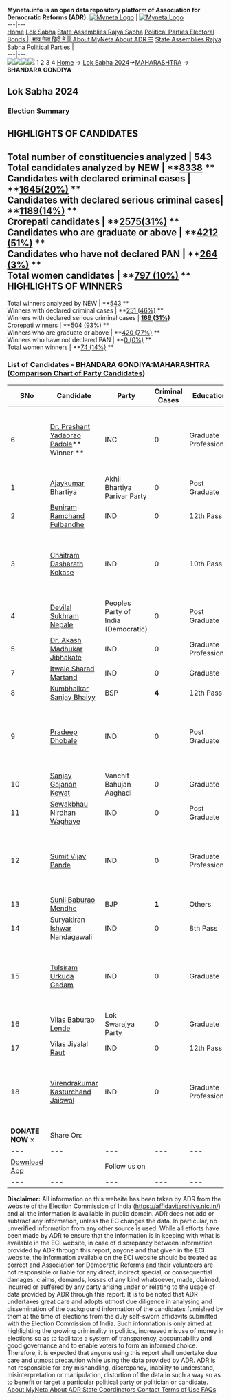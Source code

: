 **Myneta.info is an open data repository platform of Association for Democratic Reforms (ADR).**
[![Myneta Logo](https://www.myneta.info/lib/img/myneta-logo.png)](https://www.myneta.info/) | [![Myneta Logo](https://www.myneta.info/lib/img/adr-logo.png)](https://adrindia.org)  
---|---  
[Home](https://www.myneta.info/) [Lok Sabha](https://www.myneta.info/#ls "Lok Sabha") [ State Assemblies ](https://www.myneta.info/#sa "State Assemblies") [Rajya Sabha](https://www.myneta.info/#rs "Rajya Sabha") [Political Parties ](https://www.myneta.info/party "Political Parties") [ Electoral Bonds ](https://www.myneta.info/electoral_bonds "Electoral Bonds") [ || माय नेता हिंदी में || ](https://translate.google.co.in/translate?prev=hp&hl=en&js=y&u=www.myneta.info&sl=en&tl=hi&history_state0=) [ About MyNeta ](https://adrindia.org/content/about-myneta) [ About ADR ](https://adrindia.org/about-adr/who-we-are) [☰](javascript:void\(0\))
[ State Assemblies ](https://www.myneta.info/#sa "State Assemblies") [ Rajya Sabha ](https://www.myneta.info/#rs "Rajya Sabha") [ Political Parties ](https://www.myneta.info/party "Political Parties")
|   
---|---  
![](https://www.myneta.info/lib/img/banner/banner-1.png)![](https://www.myneta.info/lib/img/banner/banner-2.png)![](https://www.myneta.info/lib/img/banner/banner-3.png)![](https://www.myneta.info/lib/img/banner/banner-4.png)
1  2  3  4 
[Home](https://www.myneta.info/) → [Lok Sabha 2024](https://www.myneta.info/LokSabha2024/)→[MAHARASHTRA](https://www.myneta.info/LokSabha2024/index.php?action=show_constituencies&state_id=21) → **BHANDARA GONDIYA**
### 
## Lok Sabha 2024
###  Election Summary 
HIGHLIGHTS OF CANDIDATES  
---  
Total number of constituencies analyzed |  543   
Total candidates analyzed by NEW | **[8338](https://www.myneta.info/LokSabha2024/index.php?action=summary&subAction=candidates_analyzed&sort=candidate#summary) **  
Candidates with declared criminal cases | **[1645(20%)](https://www.myneta.info/LokSabha2024/index.php?action=summary&subAction=crime&sort=candidate#summary) **  
Candidates with declared serious criminal cases| **[1189(14%)](https://www.myneta.info/LokSabha2024/index.php?action=summary&subAction=serious_crime&sort=candidate#summary) **  
Crorepati candidates | **[2575(31%)](https://www.myneta.info/LokSabha2024/index.php?action=summary&subAction=crorepati&sort=candidate#summary) **  
Candidates who are graduate or above | **[4212 (51%)](https://www.myneta.info/LokSabha2024/index.php?action=summary&subAction=education&sort=candidate#summary) **  
Candidates who have not declared PAN | **[264 (3%)](https://www.myneta.info/LokSabha2024/index.php?action=summary&subAction=without_pan&sort=candidate#summary) **  
Total women candidates | **[797 (10%)](https://www.myneta.info/LokSabha2024/index.php?action=summary&subAction=women_candidate&sort=candidate#summary) **  
HIGHLIGHTS OF WINNERS  
---  
Total winners analyzed by NEW | **[543](https://www.myneta.info/LokSabha2024/index.php?action=summary&subAction=winner_analyzed&sort=candidate#summary) **  
Winners with declared criminal cases | **[251 (46%)](https://www.myneta.info/LokSabha2024/index.php?action=summary&subAction=winner_crime&sort=candidate#summary) **  
Winners with declared serious criminal cases | **[169 (31%)](https://www.myneta.info/LokSabha2024/index.php?action=summary&subAction=winner_serious_crime&sort=candidate#summary)**  
Crorepati winners | **[504 (93%)](https://www.myneta.info/LokSabha2024/index.php?action=summary&subAction=winner_crorepati&sort=candidate#summary) **  
Winners who are graduate or above | **[420 (77%)](https://www.myneta.info/LokSabha2024/index.php?action=summary&subAction=winner_education&sort=candidate#summary) **  
Winners who have not declared PAN | **[0 (0%)](https://www.myneta.info/LokSabha2024/index.php?action=summary&subAction=winner_without_pan&sort=candidate#summary) **  
Total women winners | **[74 (14%)](https://www.myneta.info/LokSabha2024/index.php?action=summary&subAction=winner_women&sort=candidate#summary) **  
### List of Candidates - BHANDARA GONDIYA:MAHARASHTRA ([Comparison Chart of Party Candidates](https://www.myneta.info/LokSabha2024/comparisonchart.php?constituency_id=261))
SNo | Candidate| Party| Criminal Cases| Education| Age| Total Assets| Liabilities  
---|---|---|---|---|---|---|---  
6  | [Dr. Prashant Yadaorao Padole](https://www.myneta.info/LokSabha2024/candidate.php?candidate_id=313)** Winner ** | INC | 0 | Graduate Professional| 45 | ![](https://myneta.info/image_v2.php?myneta_folder=LokSabha2024&candidate_id=313&col=ta) | ![](https://myneta.info/image_v2.php?myneta_folder=LokSabha2024&candidate_id=313&col=lia)  
1  | [Ajaykumar Bhartiya](https://www.myneta.info/LokSabha2024/candidate.php?candidate_id=518) | Akhil Bhartiya Parivar Party | 0 | Post Graduate| 52 | Rs 92,86,757 ~ 92 Lacs+ | Rs 7,00,000 ~ 7 Lacs+  
2  | [Beniram Ramchand Fulbandhe](https://www.myneta.info/LokSabha2024/candidate.php?candidate_id=1718) | IND | 0 | 12th Pass| 35 | Rs 13,13,000 ~ 13 Lacs+ | Rs 0 ~   
3  | [Chaitram Dasharath Kokase](https://www.myneta.info/LokSabha2024/candidate.php?candidate_id=525) | IND | 0 | 10th Pass| 63 | ![](https://myneta.info/image_v2.php?myneta_folder=LokSabha2024&candidate_id=525&col=ta) | ![](https://myneta.info/image_v2.php?myneta_folder=LokSabha2024&candidate_id=525&col=lia)  
4  | [Devilal Sukhram Nepale](https://www.myneta.info/LokSabha2024/candidate.php?candidate_id=1716) | Peoples Party of India (Democratic) | 0 | Post Graduate| 58 | Rs 1,89,66,000 ~ 1 Crore+ | Rs 43,00,000 ~ 43 Lacs+  
5  | [Dr. Akash Madhukar Jibhakate](https://www.myneta.info/LokSabha2024/candidate.php?candidate_id=528) | IND | 0 | Graduate Professional| 26 | Rs 7,75,071 ~ 7 Lacs+ | Rs 0 ~   
7  | [Itwale Sharad Martand](https://www.myneta.info/LokSabha2024/candidate.php?candidate_id=523) | IND | 0 | Graduate| 39 | Rs 17,10,000 ~ 17 Lacs+ | Rs 0 ~   
8  | [Kumbhalkar Sanjay Bhaiyy](https://www.myneta.info/LokSabha2024/candidate.php?candidate_id=1715) | BSP | **4** | 12th Pass| 52 | Rs 5,35,65,000 ~ 5 Crore+ | Rs 0 ~   
9  | [Pradeep Dhobale](https://www.myneta.info/LokSabha2024/candidate.php?candidate_id=517) | IND | 0 | Post Graduate| 57 | ![](https://myneta.info/image_v2.php?myneta_folder=LokSabha2024&candidate_id=517&col=ta) | ![](https://myneta.info/image_v2.php?myneta_folder=LokSabha2024&candidate_id=517&col=lia)  
10  | [Sanjay Gajanan Kewat](https://www.myneta.info/LokSabha2024/candidate.php?candidate_id=1717) | Vanchit Bahujan Aaghadi | 0 | Graduate| 47 | Rs 34,45,000 ~ 34 Lacs+ | Rs 58,500 ~ 58 Thou+  
11  | [Sewakbhau Nirdhan Waghaye](https://www.myneta.info/LokSabha2024/candidate.php?candidate_id=522) | IND | 0 | Post Graduate| 58 | Rs 15,78,13,517 ~ 15 Crore+ | Rs 50,83,015 ~ 50 Lacs+  
12  | [Sumit Vijay Pande](https://www.myneta.info/LokSabha2024/candidate.php?candidate_id=1719) | IND | 0 | Graduate Professional| 43 | ![](https://myneta.info/image_v2.php?myneta_folder=LokSabha2024&candidate_id=1719&col=ta) | ![](https://myneta.info/image_v2.php?myneta_folder=LokSabha2024&candidate_id=1719&col=lia)  
13  | [Sunil Baburao Mendhe](https://www.myneta.info/LokSabha2024/candidate.php?candidate_id=314) | BJP | **1** | Others| 55 | Rs 59,27,50,783 ~ 59 Crore+ | Rs 8,36,62,345 ~ 8 Crore+  
14  | [Suryakiran Ishwar Nandagawali](https://www.myneta.info/LokSabha2024/candidate.php?candidate_id=524) | IND | 0 | 8th Pass| 43 | Rs 25,90,000 ~ 25 Lacs+ | Rs 1,26,000 ~ 1 Lacs+  
15  | [Tulsiram Urkuda Gedam](https://www.myneta.info/LokSabha2024/candidate.php?candidate_id=519) | IND | 0 | Graduate| 56 | ![](https://myneta.info/image_v2.php?myneta_folder=LokSabha2024&candidate_id=519&col=ta) | ![](https://myneta.info/image_v2.php?myneta_folder=LokSabha2024&candidate_id=519&col=lia)  
16  | [Vilas Baburao Lende](https://www.myneta.info/LokSabha2024/candidate.php?candidate_id=521) | Lok Swarajya Party | 0 | Graduate| 51 | Rs 4,91,000 ~ 4 Lacs+ | Rs 3,50,000 ~ 3 Lacs+  
17  | [Vilas Jiyalal Raut](https://www.myneta.info/LokSabha2024/candidate.php?candidate_id=527) | IND | 0 | 12th Pass| 50 | Rs 1,47,99,000 ~ 1 Crore+ | Rs 0 ~   
18  | [Virendrakumar Kasturchand Jaiswal](https://www.myneta.info/LokSabha2024/candidate.php?candidate_id=526) | IND | 0 | Graduate Professional| 68 | ![](https://myneta.info/image_v2.php?myneta_folder=LokSabha2024&candidate_id=526&col=ta) | ![](https://myneta.info/image_v2.php?myneta_folder=LokSabha2024&candidate_id=526&col=lia)  
|  **DONATE NOW** × |  Share On:  | [](https://api.whatsapp.com/send?text=https%3A%2F%2Fmyneta.info%2Fpunjab2022%2Findex.php%3Faction%3Dshow_constituencies%26state_id%3D19) | [](https://www.facebook.com/sharer/sharer.php?u=https%3A%2F%2Fmyneta.info%2Fpunjab2022%2Findex.php%3Faction%3Dshow_constituencies%26state_id%3D19) | [](https://twitter.com/share?url=https%3A%2F%2Fmyneta.info%2Fpunjab2022%2Findex.php%3Faction%3Dshow_constituencies%26state_id%3D19)  
---|---|---|---|---  
| [ Download App ](https://play.google.com/store/apps/details?id=com.webrosoft.myneta1&pcampaignid=pcampaignidMKT-Other-global-all-co-prtnr-py-PartBadge-Mar2515-1) | [](https://play.google.com/store/apps/details?id=com.webrosoft.myneta1&pcampaignid=pcampaignidMKT-Other-global-all-co-prtnr-py-PartBadge-Mar2515-1) |  Follow us on  | [](https://www.facebook.com/adrindia.org/) | [](https://twitter.com/adrspeaks) | [](https://groups.google.com/g/national-election-watch?hl=en&pli=1) | [](https://www.instagram.com/adrspeaks/) | [](https://www.youtube.com/user/adrspeaks) | [](https://sharechat.com/profile/adrspeaks)  
---|---|---|---|---|---|---|---|---  
**Disclaimer:** All information on this website has been taken by ADR from the website of the Election Commission of India (https://affidavitarchive.nic.in/) and all the information is available in public domain. ADR does not add or subtract any information, unless the EC changes the data. In particular, no unverified information from any other source is used. While all efforts have been made by ADR to ensure that the information is in keeping with what is available in the ECI website, in case of discrepancy between information provided by ADR through this report, anyone and that given in the ECI website, the information available on the ECI website should be treated as correct and Association for Democratic Reforms and their volunteers are not responsible or liable for any direct, indirect special, or consequential damages, claims, demands, losses of any kind whatsoever, made, claimed, incurred or suffered by any party arising under or relating to the usage of data provided by ADR through this report. It is to be noted that ADR undertakes great care and adopts utmost due diligence in analysing and dissemination of the background information of the candidates furnished by them at the time of elections from the duly self-sworn affidavits submitted with the Election Commission of India. Such information is only aimed at highlighting the growing criminality in politics, increased misuse of money in elections so as to facilitate a system of transparency, accountability and good governance and to enable voters to form an informed choice. Therefore, it is expected that anyone using this report shall undertake due care and utmost precaution while using the data provided by ADR. ADR is not responsible for any mishandling, discrepancy, inability to understand, misinterpretation or manipulation, distortion of the data in such a way so as to benefit or target a particular political party or politician or candidate. 
[ About MyNeta ](https://adrindia.org/content/about-myneta) [ About ADR ](https://adrindia.org/about-adr/who-we-are) [ State Coordinators ](https://adrindia.org/about-adr/state-coordinators) [ Contact ](https://adrindia.org/contact-us) [ Terms of Use ](https://adrindia.org/content/adr-terms-use) [ FAQs ](https://adrindia.org/content/faqs)
